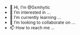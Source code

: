 - 👋 Hi, I’m @0xmhytic
- 👀 I’m interested in ...
- 🌱 I’m currently learning ...
- 💞️ I’m looking to collaborate on ...
- 📫 How to reach me ...

<!---
0xmhytic/0xmhytic is a ✨ special ✨ repository because its `README.md` (this file) appears on your GitHub profile.
You can click the Preview link to take a look at your changes.
--->
